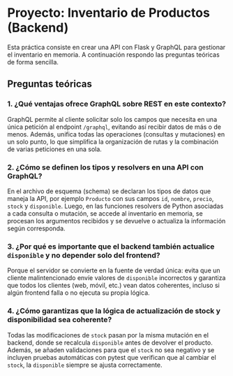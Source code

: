 # Proyecto: Inventario de Productos (Backend)

Esta práctica consiste en crear una API con Flask y GraphQL para gestionar el inventario en memoria. A continuación respondo las preguntas teóricas de forma sencilla.

## Preguntas teóricas

### 1. ¿Qué ventajas ofrece GraphQL sobre REST en este contexto?

GraphQL permite al cliente solicitar solo los campos que necesita en una única petición al endpoint `/graphql`, evitando así recibir datos de más o de menos. Además, unifica todas las operaciones (consultas y mutaciones) en un solo punto, lo que simplifica la organización de rutas y la combinación de varias peticiones en una sola.

### 2. ¿Cómo se definen los tipos y resolvers en una API con GraphQL?

En el archivo de esquema (schema) se declaran los tipos de datos que maneja la API, por ejemplo `Producto` con sus campos `id`, `nombre`, `precio`, `stock` y `disponible`. Luego, en las funciones resolvers de Python asociadas a cada consulta o mutación, se accede al inventario en memoria, se procesan los argumentos recibidos y se devuelve o actualiza la información según corresponda.

### 3. ¿Por qué es importante que el backend también actualice `disponible` y no depender solo del frontend?

Porque el servidor se convierte en la fuente de verdad única: evita que un cliente malintencionado envíe valores de `disponible` incorrectos y garantiza que todos los clientes (web, móvil, etc.) vean datos coherentes, incluso si algún frontend falla o no ejecuta su propia lógica.

### 4. ¿Cómo garantizas que la lógica de actualización de stock y disponibilidad sea coherente?

Todas las modificaciones de `stock` pasan por la misma mutación en el backend, donde se recalcula `disponible` antes de devolver el producto. Además, se añaden validaciones para que el `stock` no sea negativo y se incluyen pruebas automáticas con pytest que verifican que al cambiar el `stock`, la `disponible` siempre se ajusta correctamente.
